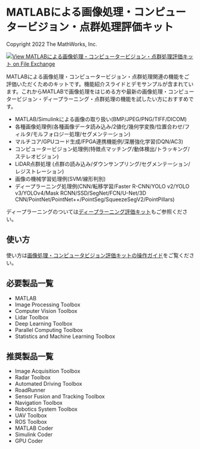 # MATLABによる画像処理・コンピュー​タービジョン・点群処理評価キット
Copyright 2022 The MathWorks, Inc.

[![View MATLABによる画像処理・コンピュータービジョン・点群処理評価キット on File Exchange](https://www.mathworks.com/matlabcentral/images/matlab-file-exchange.svg)](https://jp.mathworks.com/matlabcentral/fileexchange/68741-matlab)

MATLABによる画像処理・コンピュータービジョン・点群処理関連の機能をご評価いただくためのキットです。機能紹介スライドとデモサンプルが含まれています。これからMATLABで画像処理をはじめる方や最新の画像処理・コンピュータービジョン・ディープラーニング・点群処理の機能を試したい方におすすめです。

* MATLAB/Simulinkによる画像の取り扱い(BMP/JPEG/PNG/TIFF/DICOM)
* 各種画像処理例(各種画像データ読み込み/2値化/幾何学変換/位置合わせ/フィルタ/モルフォロジー処理/セグメンテーション)
* マルチコア/GPUコード生成/FPGA連携機能例/深層強化学習(DQN/AC3)
* コンピュータービジョン処理例(特徴点マッチング/動体検出/トラッキング/ステレオビジョン)
* LiDAR点群処理 (点群の読み込み/ダウンサンプリング/セグメンテーション/レジストレーション)
* 画像の機械学習処理例(SVM/線形判別)
* ディープラーニング処理例(CNN/転移学習/Faster R-CNN/YOLO v2/YOLO v3/YOLOv4/Mask RCNN/SSD/SegNet/FCN/U-Net/3D CNN/PointNet/PointNet++/PointSeg/SqueezeSegV2/PointPillars)

ディープラーニングのついては[ディープラーニング評価キット](https://jp.mathworks.com/matlabcentral/fileexchange/70156)もご参照ください。

## 使い方

使い方は[画像処理・コンピュータビジョン評価キットの操作ガイド](https://jp.mathworks.com/videos/how-to-use-the-image-processing-and-computer-vision-evaluation-kit-1540461587600.html)をご覧ください。


## 必要製品一覧
* MATLAB
* Image Processing Toolbox
* Computer Vision Toolbox
* Lidar Toolbox
* Deep Learning Toolbox
* Parallel Computing Toolbox
* Statistics and Machine Learning Toolbox

## 推奨製品一覧
* Image Acquisition Toolbox
* Radar Toolbox
* Automated Driving Toolbox
* RoadRunner
* Sensor Fusion and Tracking Toolbox
* Navigation Toolbox
* Robotics System Toolbox
* UAV Toolbox
* ROS Toolbox
* MATLAB Coder
* Simulink Coder
* GPU Coder